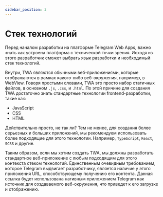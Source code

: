 ```yaml
---
sidebar_position: 3
---
```


# Стек технологий

Перед началом разработки на платформе Telegram Web Apps, важно знать как 
устроена платформа с технической точки зрения. Исходя из этого разработчик
сможет выбрать язык разработки и необходимый стек технологий.

Внутри, TWA являются обычными веб-приложениями, которые отображаются в рамках
какого-либо веб-окружения, например, в WebView. Говоря простыми словами,
TWA это просто набор статичных файлов, в основном `.js`, `.css`, и `.html`.
По этой причине для создания TWA достаточно знать стандартные технологии
frontend-разработки, такие как:

- JavaScript
- CSS
- HTML

Действительно просто, не так ли? Тем не менее, для создания более серьезных и
больших приложений, мы рекомендуем использовать более подходящие для этого
технологии. Например, `TypeScript`, `React`, `SCSS` и другие.

Таким образом, если мы хотим создать TWA, мы должны разработать стандартное 
веб-приложение с любым подходящим для этого контекста стеком технологий. 
Единственным очевидным требованием, которое Telegram выдвигает разработчику,
является наличие у этого приложения URL, способствующему получению его контента. 
Данная ссылка будет использована нативным приложением Telegram как источник 
для создаваемого веб-окружения, что приведет к его загрузке и отображению.
